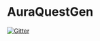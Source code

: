 # AuraQuestGen

[![Gitter](https://badges.gitter.im/SoulOfTheCode/AuraQuestGen.svg)](https://gitter.im/SoulOfTheCode/AuraQuestGen?utm_source=badge&utm_medium=badge&utm_campaign=pr-badge&utm_content=badge)